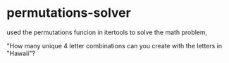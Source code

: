 # permutations-solver
used the permutations funcion in itertools to solve the math problem,

"How many unique 4 letter combinations can you create with the letters in "Hawaii"?

